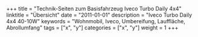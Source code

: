 +++
title           = "Technik-Seiten zum Basisfahrzeug Iveco Turbo Daily 4x4"
linktitle       = "Übersicht"
date            = "2011-01-01"
description     = "Iveco Turbo Daily 4x4 40-10W"
keywords        = "Wohnmobil, Iveco, Umbereifung, Lauffläche, Abrollumfang"
tags            = ["x", "y"]
categories      = ["x", "y"]
weight          = 1
+++

